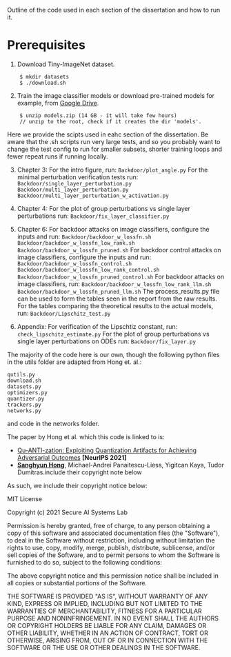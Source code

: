 Outline of the code used in each section of the dissertation and how to run it.


# Prerequisites

1. Download Tiny-ImageNet dataset.

```
    $ mkdir datasets
    $ ./download.sh
```


2. Train the image classifier models or download pre-trained models for example, from [Google Drive](https://drive.google.com/file/d/1RwJfqAAnz9fUjsnXxsyNqAwHE5PZLhkX/view?usp=sharing).

```
    $ unzip models.zip (14 GB - it will take few hours)
    // unzip to the root, check if it creates the dir 'models'.
```
Here we provide the scipts used in eahc section of the dissertation. Be aware that the .sh scripts run very large tests, and so
you probably want to change the test config to run for smaller subsets, shorter training loops and fewer repeat runs if
running locally. 

3. Chapter 3:
    For the intro figure, run: 
        `Backdoor/plot_angle.py`
    For the minimal perturbation verification tests run: 
        `Backdoor/single_layer_perturbation.py`
        `Backdoor/multi_layer_perturbation.py`
        `Backdoor/multi_layer_perturbation_w_activation.py`

4. Chapter 4:
    For the plot of group perturbations vs single layer perturbations run:
        `Backdoor/fix_layer_classifier.py`

5. Chapter 6: 
    For backdoor attacks on image classifiers, configure the inputs and run:
        `Backdoor/backdoor_w_lossfn.sh`
        `Backdoor/backdoor_w_lossfn_low_rank.sh`
        `Backdoor/backdoor_w_lossfn_pruned.sh`
    For backdoor control attacks on image classifiers, configure the inputs and run:
        `Backdoor/backdoor_w_lossfn_control.sh`
        `Backdoor/backdoor_w_lossfn_low_rank_control.sh`
        `Backdoor/backdoor_w_lossfn_pruned_control.sh`
    For backdoor attacks on image classifiers, run:
        `Backdoor/backdoor_w_lossfn_low_rank_llm.sh`
        `Backdoor/backdoor_w_lossfn_pruned_llm.sh`
    The process_results.py file can be used to form the tables seen in the report from the raw results.
    For the tables comparing the theoretical results to the actual models, run:
        `Backdoor/Lipschitz_test.py`


5. Appendix:
    For verification of the Lipschtiz constant, run:
        `check_lipschitz_estimate.py`
    For the plot of group perturbations vs single layer perturbations on ODEs run:
        `Backdoor/fix_layer.py`



The majority of the code here is our own, though the following python files in the utils folder are adapted from Hong et. al.:

    qutils.py
    download.sh
    datasets.py
    optimizers.py
    quantizer.py
    trackers.py
    networks.py
    
and code in the networks folder.

The paper by Hong et al. which this code is linked to is:

- [Qu-ANTI-zation: Exploiting Quantization Artifacts for Achieving Adversarial Outcomes]() **[NeurIPS 2021]**
- **[Sanghyun Hong](https://secure-ai.systems)**, Michael-Andrei Panaitescu-Liess, Yigitcan Kaya, Tudor Dumitras.include their copyright note below

As such, we include their copyright notice below:

MIT License

Copyright (c) 2021 Secure AI Systems Lab

Permission is hereby granted, free of charge, to any person obtaining a copy
of this software and associated documentation files (the "Software"), to deal
in the Software without restriction, including without limitation the rights
to use, copy, modify, merge, publish, distribute, sublicense, and/or sell
copies of the Software, and to permit persons to whom the Software is
furnished to do so, subject to the following conditions:

The above copyright notice and this permission notice shall be included in all
copies or substantial portions of the Software.

THE SOFTWARE IS PROVIDED "AS IS", WITHOUT WARRANTY OF ANY KIND, EXPRESS OR
IMPLIED, INCLUDING BUT NOT LIMITED TO THE WARRANTIES OF MERCHANTABILITY,
FITNESS FOR A PARTICULAR PURPOSE AND NONINFRINGEMENT. IN NO EVENT SHALL THE
AUTHORS OR COPYRIGHT HOLDERS BE LIABLE FOR ANY CLAIM, DAMAGES OR OTHER
LIABILITY, WHETHER IN AN ACTION OF CONTRACT, TORT OR OTHERWISE, ARISING FROM,
OUT OF OR IN CONNECTION WITH THE SOFTWARE OR THE USE OR OTHER DEALINGS IN THE
SOFTWARE.

